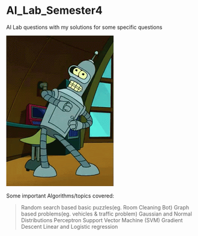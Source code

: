 # AI_Lab_Semester4
AI Lab questions with my solutions for some specific questions

![](bot.gif)

Some important Algorithms/topics covered:
> Random search based basic puzzles(eg. Room Cleaning Bot)
> Graph based problems(eg. vehicles & traffic problem)
> Gaussian and Normal Distributions
> Perceptron
> Support Vector Machine (SVM)
> Gradient Descent
> Linear and Logistic regression
